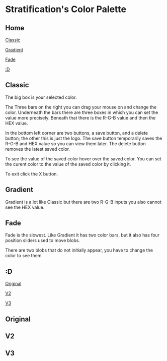 # Stratification's Color Palette
## Home

[Classic](#Classic)

[Gradient](#Gradient)

[Fade](#Fade)

[:D](#D)

## Classic

The big box is your selected color.

The Three bars on the right you can drag your mouse on and change the color. 
Underneath the bars there are three boxes in which you can set the value more precisely.
Beneath that there is the R-G-B value and then the HEX value.

In the bottom left corner are two buttons, a save button, and a delete button; the other this is just the logo.
The save button temporarily saves the R-G-B and HEX value so you can view them later.
The delete button removes the latest saved color.

To see the value of the saved color hover over the saved color.
You can set the curent color to the value of the saved color by clicking it.

To exit click the X button.

## Gradient

Gradient is a lot like Classic but there are two R-G-B inputs you also cannot see the HEX value.

## Fade

Fade is the slowest.
Like Gradient it has two color bars, but it also has four position sliders used to move blobs.

There are two blobs that do not initially appear, you have to change the color to see them.

## :D

[Original](#Original)

[V2](#V2)

[V3](#V3)

## Original

## V2

## V3
